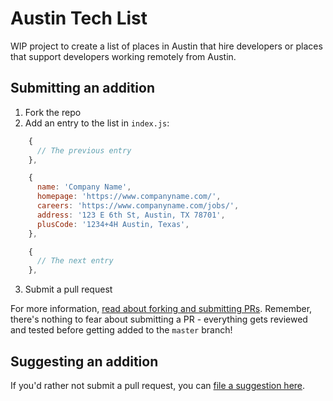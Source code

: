 # Austin Tech List

WIP project to create a list of places in Austin that hire developers or places that support developers working remotely from Austin.

## Submitting an addition

1. Fork the repo
2. Add an entry to the list in `index.js`:

```JavaScript
    {
      // The previous entry
    },

    {
      name: 'Company Name',
      homepage: 'https://www.companyname.com/',
      careers: 'https://www.companyname.com/jobs/',
      address: '123 E 6th St, Austin, TX 78701',
      plusCode: '1234+4H Austin, Texas',
    },

    {
      // The next entry
    },
```

3. Submit a pull request

For more information, [read about forking and submitting PRs](https://guides.github.com/activities/forking/). Remember, there's nothing to fear about submitting a PR - everything gets reviewed and tested before getting added to the `master` branch!

## Suggesting an addition

If you'd rather not submit a pull request, you can [file a suggestion here](https://github.com/codementorship/austin-tech-list/issues/new?assignees=&labels=enhancement%2C+good+first+issue&template=suggest-an-addition.md&title=Add+company%3A+%5BCOMPANY%5D).
